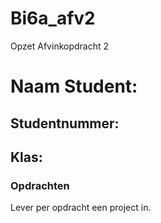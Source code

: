 # Bi6a_afv2
Opzet Afvinkopdracht 2
# Naam Student:
## Studentnummer:
## Klas:

### Opdrachten
Lever per opdracht een project in. 
